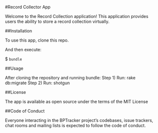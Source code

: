#Record Collector App

Welcome to the Record Collection application! This application provides users the ability to store a record collection virtually. 

##Installation

To use this app, clone this repo.

And then execute:

$ `bundle`

##Usage

After cloning the repository and running bundle: 
Step 1) Run: rake db:migrate
Step 2) Run: shotgun

##License

The app is available as open source under the terms of the MIT License

##Code of Conduct

Everyone interacting in the BPTracker project’s codebases, issue trackers, chat rooms and mailing lists is expected to follow the code of conduct.

